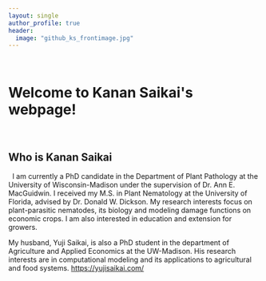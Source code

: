 ```yaml
---
layout: single
author_profile: true 
header:
  image: "github_ks_frontimage.jpg" 
--- 
```

 
# Welcome to Kanan Saikai's webpage!
 
## Who is Kanan Saikai 
 
I am currently a PhD candidate in the Department of Plant Pathology at the University of Wisconsin-Madison under the supervision of Dr. Ann E. MacGuidwin.
I received my M.S. in Plant Nematology at the University of Florida, advised by Dr. Donald W. Dickson.
My research interests focus on plant-parasitic nematodes, its biology and modeling damage functions on economic crops. I am also interested in education and extension for growers.
 
 
My husband, Yuji Saikai, is also a PhD student in the department of Agriculture and Applied Economics at the UW-Madison. His research interests are in computational modeling and its applications to agricultural and food systems. https://yujisaikai.com/
 
 
